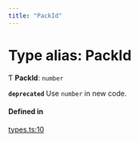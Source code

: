 ```yaml
---
title: "PackId"
---
```

# Type alias: PackId

Ƭ **PackId**: `number`

**`deprecated`** Use `number` in new code.

#### Defined in

[types.ts:10](https://github.com/coda/packs-sdk/blob/main/types.ts#L10)
